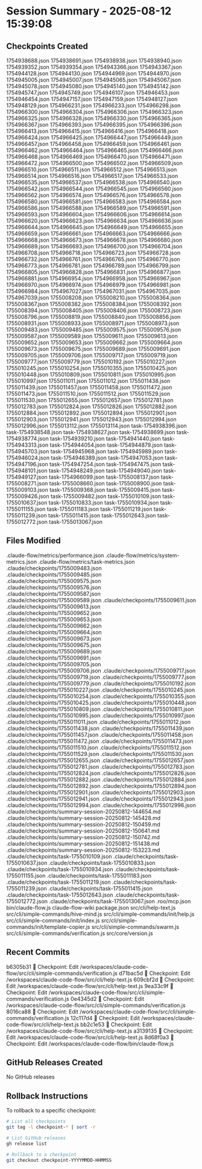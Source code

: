 # Session Summary - 2025-08-12 15:39:08

## Checkpoints Created
1754938688.json
1754938691.json
1754938938.json
1754938940.json
1754939352.json
1754939354.json
1754943366.json
1754943367.json
1754944128.json
1754944130.json
1754944969.json
1754944970.json
1754945005.json
1754945007.json
1754945065.json
1754945067.json
1754945078.json
1754945080.json
1754945140.json
1754945142.json
1754945747.json
1754945749.json
1754946107.json
1754946453.json
1754946454.json
1754947157.json
1754947159.json
1754948127.json
1754948129.json
1754966231.json
1754966233.json
1754966298.json
1754966300.json
1754966304.json
1754966306.json
1754966323.json
1754966325.json
1754966328.json
1754966330.json
1754966365.json
1754966367.json
1754966393.json
1754966395.json
1754966396.json
1754966413.json
1754966415.json
1754966416.json
1754966418.json
1754966424.json
1754966425.json
1754966447.json
1754966449.json
1754966457.json
1754966458.json
1754966459.json
1754966461.json
1754966462.json
1754966464.json
1754966465.json
1754966466.json
1754966468.json
1754966469.json
1754966470.json
1754966471.json
1754966472.json
1754966500.json
1754966502.json
1754966509.json
1754966510.json
1754966511.json
1754966512.json
1754966513.json
1754966514.json
1754966516.json
1754966517.json
1754966533.json
1754966535.json
1754966537.json
1754966538.json
1754966540.json
1754966542.json
1754966544.json
1754966545.json
1754966560.json
1754966562.json
1754966574.json
1754966576.json
1754966578.json
1754966580.json
1754966581.json
1754966583.json
1754966584.json
1754966586.json
1754966588.json
1754966589.json
1754966591.json
1754966593.json
1754966604.json
1754966606.json
1754966614.json
1754966620.json
1754966623.json
1754966634.json
1754966636.json
1754966644.json
1754966645.json
1754966649.json
1754966655.json
1754966659.json
1754966661.json
1754966663.json
1754966666.json
1754966668.json
1754966673.json
1754966678.json
1754966680.json
1754966689.json
1754966693.json
1754966700.json
1754966704.json
1754966708.json
1754966718.json
1754966723.json
1754966728.json
1754966732.json
1754966761.json
1754966765.json
1754966770.json
1754966773.json
1754966781.json
1754966789.json
1754966799.json
1754966805.json
1754966828.json
1754966831.json
1754966877.json
1754966881.json
1754966954.json
1754966958.json
1754966967.json
1754966970.json
1754966974.json
1754966979.json
1754966981.json
1754966984.json
1754967027.json
1754967031.json
1754967035.json
1754967039.json
1755008208.json
1755008210.json
1755008364.json
1755008367.json
1755008382.json
1755008384.json
1755008392.json
1755008394.json
1755008405.json
1755008406.json
1755008723.json
1755008796.json
1755008819.json
1755008840.json
1755008856.json
1755008931.json
1755008933.json
1755008971.json
1755008973.json
1755009483.json
1755009485.json
1755009575.json
1755009576.json
1755009587.json
1755009589.json
1755009611.json
1755009613.json
1755009652.json
1755009653.json
1755009662.json
1755009664.json
1755009673.json
1755009675.json
1755009689.json
1755009691.json
1755009705.json
1755009706.json
1755009717.json
1755009719.json
1755009777.json
1755009779.json
1755010192.json
1755010227.json
1755010245.json
1755010254.json
1755010355.json
1755010425.json
1755010448.json
1755010809.json
1755010811.json
1755010995.json
1755010997.json
1755011011.json
1755011012.json
1755011438.json
1755011439.json
1755011457.json
1755011458.json
1755011472.json
1755011473.json
1755011510.json
1755011512.json
1755011529.json
1755011530.json
1755012655.json
1755012657.json
1755012781.json
1755012783.json
1755012824.json
1755012826.json
1755012882.json
1755012884.json
1755012892.json
1755012894.json
1755012901.json
1755012903.json
1755012941.json
1755012943.json
1755012994.json
1755012996.json
1755013112.json
1755013114.json
task-1754938396.json
task-1754938548.json
task-1754938627.json
task-1754938699.json
task-1754938774.json
task-1754939210.json
task-1754941440.json
task-1754943313.json
task-1754944054.json
task-1754944879.json
task-1754945703.json
task-1754945968.json
task-1754945989.json
task-1754946024.json
task-1754946389.json
task-1754947053.json
task-1754947196.json
task-1754947254.json
task-1754947475.json
task-1754948101.json
task-1754948249.json
task-1754949040.json
task-1754949127.json
task-1754966099.json
task-1755008137.json
task-1755008271.json
task-1755008660.json
task-1755008900.json
task-1755009103.json
task-1755009368.json
task-1755009415.json
task-1755009426.json
task-1755009482.json
task-1755010109.json
task-1755010637.json
task-1755010833.json
task-1755010934.json
task-1755011155.json
task-1755011183.json
task-1755011219.json
task-1755011239.json
task-1755011415.json
task-1755012643.json
task-1755012772.json
task-1755013067.json

## Files Modified
.claude-flow/metrics/performance.json
.claude-flow/metrics/system-metrics.json
.claude-flow/metrics/task-metrics.json
.claude/checkpoints/1755009483.json
.claude/checkpoints/1755009485.json
.claude/checkpoints/1755009575.json
.claude/checkpoints/1755009576.json
.claude/checkpoints/1755009587.json
.claude/checkpoints/1755009589.json
.claude/checkpoints/1755009611.json
.claude/checkpoints/1755009613.json
.claude/checkpoints/1755009652.json
.claude/checkpoints/1755009653.json
.claude/checkpoints/1755009662.json
.claude/checkpoints/1755009664.json
.claude/checkpoints/1755009673.json
.claude/checkpoints/1755009675.json
.claude/checkpoints/1755009689.json
.claude/checkpoints/1755009691.json
.claude/checkpoints/1755009705.json
.claude/checkpoints/1755009706.json
.claude/checkpoints/1755009717.json
.claude/checkpoints/1755009719.json
.claude/checkpoints/1755009777.json
.claude/checkpoints/1755009779.json
.claude/checkpoints/1755010192.json
.claude/checkpoints/1755010227.json
.claude/checkpoints/1755010245.json
.claude/checkpoints/1755010254.json
.claude/checkpoints/1755010355.json
.claude/checkpoints/1755010425.json
.claude/checkpoints/1755010448.json
.claude/checkpoints/1755010809.json
.claude/checkpoints/1755010811.json
.claude/checkpoints/1755010995.json
.claude/checkpoints/1755010997.json
.claude/checkpoints/1755011011.json
.claude/checkpoints/1755011012.json
.claude/checkpoints/1755011438.json
.claude/checkpoints/1755011439.json
.claude/checkpoints/1755011457.json
.claude/checkpoints/1755011458.json
.claude/checkpoints/1755011472.json
.claude/checkpoints/1755011473.json
.claude/checkpoints/1755011510.json
.claude/checkpoints/1755011512.json
.claude/checkpoints/1755011529.json
.claude/checkpoints/1755011530.json
.claude/checkpoints/1755012655.json
.claude/checkpoints/1755012657.json
.claude/checkpoints/1755012781.json
.claude/checkpoints/1755012783.json
.claude/checkpoints/1755012824.json
.claude/checkpoints/1755012826.json
.claude/checkpoints/1755012882.json
.claude/checkpoints/1755012884.json
.claude/checkpoints/1755012892.json
.claude/checkpoints/1755012894.json
.claude/checkpoints/1755012901.json
.claude/checkpoints/1755012903.json
.claude/checkpoints/1755012941.json
.claude/checkpoints/1755012943.json
.claude/checkpoints/1755012994.json
.claude/checkpoints/1755012996.json
.claude/checkpoints/summary-session-20250812-144654.md
.claude/checkpoints/summary-session-20250812-145428.md
.claude/checkpoints/summary-session-20250812-150459.md
.claude/checkpoints/summary-session-20250812-150641.md
.claude/checkpoints/summary-session-20250812-150742.md
.claude/checkpoints/summary-session-20250812-151438.md
.claude/checkpoints/summary-session-20250812-153223.md
.claude/checkpoints/task-1755010109.json
.claude/checkpoints/task-1755010637.json
.claude/checkpoints/task-1755010833.json
.claude/checkpoints/task-1755010934.json
.claude/checkpoints/task-1755011155.json
.claude/checkpoints/task-1755011183.json
.claude/checkpoints/task-1755011219.json
.claude/checkpoints/task-1755011239.json
.claude/checkpoints/task-1755011415.json
.claude/checkpoints/task-1755012643.json
.claude/checkpoints/task-1755012772.json
.claude/checkpoints/task-1755013067.json
.roo/mcp.json
bin/claude-flow.js
claude-flow-wiki
package.json
src/cli/help-text.js
src/cli/simple-commands/hive-mind.js
src/cli/simple-commands/init/help.js
src/cli/simple-commands/init/index.js
src/cli/simple-commands/init/template-copier.js
src/cli/simple-commands/swarm.js
src/cli/simple-commands/verification.js
src/core/version.js

## Recent Commits
b6305b31 🔖 Checkpoint: Edit /workspaces/claude-code-flow/src/cli/simple-commands/verification.js
d71bac5d 🔖 Checkpoint: Edit /workspaces/claude-code-flow/src/cli/help-text.js
609cbf2d 🔖 Checkpoint: Edit /workspaces/claude-code-flow/src/cli/help-text.js
9ea33c9f 🔖 Checkpoint: Edit /workspaces/claude-code-flow/src/cli/simple-commands/verification.js
0e4345d2 🔖 Checkpoint: Edit /workspaces/claude-code-flow/src/cli/simple-commands/verification.js
8016ca88 🔖 Checkpoint: Edit /workspaces/claude-code-flow/src/cli/simple-commands/verification.js
12c117d4 🔖 Checkpoint: Edit /workspaces/claude-code-flow/src/cli/help-text.js
bb2c1e53 🔖 Checkpoint: Edit /workspaces/claude-code-flow/src/cli/help-text.js
a3139135 🔖 Checkpoint: Edit /workspaces/claude-code-flow/src/cli/help-text.js
8d68f0a3 🔖 Checkpoint: Edit /workspaces/claude-code-flow/bin/claude-flow.js

## GitHub Releases Created
No GitHub releases

## Rollback Instructions
To rollback to a specific checkpoint:
```bash
# List all checkpoints
git tag -l checkpoint-* | sort -r

# List GitHub releases
gh release list

# Rollback to a checkpoint
git checkout checkpoint-YYYYMMDD-HHMMSS
```
